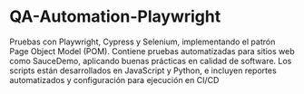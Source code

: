 # QA-Automation-Playwright
Pruebas con Playwright, Cypress y Selenium, implementando el patrón Page Object Model (POM). Contiene pruebas automatizadas para sitios web como SauceDemo, aplicando buenas prácticas en calidad de software. Los scripts están desarrollados en JavaScript y Python, e incluyen reportes automatizados y configuración para ejecución en CI/CD
